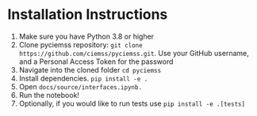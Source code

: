 # Installation Instructions

1. Make sure you have Python 3.8 or higher
2. Clone pyciemss repository: `git clone https://github.com/ciemss/pyciemss.git`. Use your GitHub username, and a Personal Access Token for the password
3. Navigate into the cloned folder `cd pyciemss`
4. Install dependencies. `pip install -e .`
5. Open `docs/source/interfaces.ipynb.`
6. Run the notebook!
7. Optionally, if you would like to run tests use `pip install -e .[tests]`
